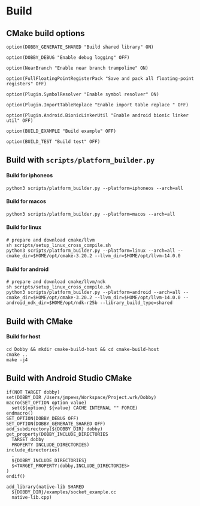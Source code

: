 # Build

## CMake build options

```
option(DOBBY_GENERATE_SHARED "Build shared library" ON)

option(DOBBY_DEBUG "Enable debug logging" OFF)

option(NearBranch "Enable near branch trampoline" ON)

option(FullFloatingPointRegisterPack "Save and pack all floating-point registers" OFF)

option(Plugin.SymbolResolver "Enable symbol resolver" ON)

option(Plugin.ImportTableReplace "Enable import table replace " OFF)

option(Plugin.Android.BionicLinkerUtil "Enable android bionic linker util" OFF)

option(BUILD_EXAMPLE "Build example" OFF)

option(BUILD_TEST "Build test" OFF)
```

## Build with `scripts/platform_builder.py`

#### Build for iphoneos

```shell
python3 scripts/platform_builder.py --platform=iphoneos --arch=all
```

#### Build for macos

```
python3 scripts/platform_builder.py --platform=macos --arch=all
```

#### Build for linux

```
# prepare and download cmake/llvm
sh scripts/setup_linux_cross_compile.sh
python3 scripts/platform_builder.py --platform=linux --arch=all --cmake_dir=$HOME/opt/cmake-3.20.2 --llvm_dir=$HOME/opt/llvm-14.0.0
```

#### Build for android

```
# prepare and download cmake/llvm/ndk
sh scripts/setup_linux_cross_compile.sh
python3 scripts/platform_builder.py --platform=android --arch=all --cmake_dir=$HOME/opt/cmake-3.20.2 --llvm_dir=$HOME/opt/llvm-14.0.0 --android_ndk_dir=$HOME/opt/ndk-r25b --library_build_type=shared
```

## Build with CMake

#### Build for host

```shell
cd Dobby && mkdir cmake-build-host && cd cmake-build-host
cmake ..
make -j4
```

## Build with Android  Studio CMake

```
if(NOT TARGET dobby)
set(DOBBY_DIR /Users/jmpews/Workspace/Project.wrk/Dobby)
macro(SET_OPTION option value)
  set(${option} ${value} CACHE INTERNAL "" FORCE)
endmacro()
SET_OPTION(DOBBY_DEBUG OFF)
SET_OPTION(DOBBY_GENERATE_SHARED OFF)
add_subdirectory(${DOBBY_DIR} dobby)
get_property(DOBBY_INCLUDE_DIRECTORIES
  TARGET dobby
  PROPERTY INCLUDE_DIRECTORIES)
include_directories(
  .
  ${DOBBY_INCLUDE_DIRECTORIES}
  $<TARGET_PROPERTY:dobby,INCLUDE_DIRECTORIES>
)
endif()

add_library(native-lib SHARED
  ${DOBBY_DIR}/examples/socket_example.cc
  native-lib.cpp)
```
